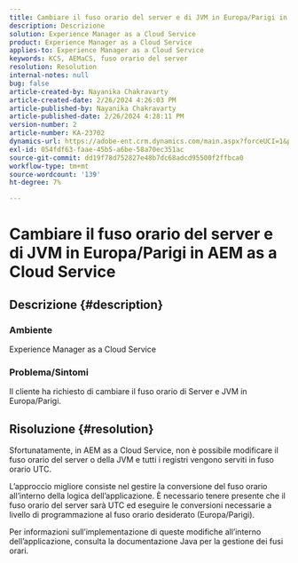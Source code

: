 ```yaml
---
title: Cambiare il fuso orario del server e di JVM in Europa/Parigi in AEM as a Cloud Service
description: Descrizione
solution: Experience Manager as a Cloud Service
product: Experience Manager as a Cloud Service
applies-to: Experience Manager as a Cloud Service
keywords: KCS, AEMaCS, fuso orario del server
resolution: Resolution
internal-notes: null
bug: false
article-created-by: Nayanika Chakravarty
article-created-date: 2/26/2024 4:26:03 PM
article-published-by: Nayanika Chakravarty
article-published-date: 2/26/2024 4:28:11 PM
version-number: 2
article-number: KA-23702
dynamics-url: https://adobe-ent.crm.dynamics.com/main.aspx?forceUCI=1&pagetype=entityrecord&etn=knowledgearticle&id=f997ebb8-c3d4-ee11-9079-6045bd006b4b
exl-id: 054fdf63-faae-45b5-a6be-58a70ec351ac
source-git-commit: dd19f78d752827e48b7dc68adcd95500f2ffbca0
workflow-type: tm+mt
source-wordcount: '139'
ht-degree: 7%

---
```


# Cambiare il fuso orario del server e di JVM in Europa/Parigi in AEM as a Cloud Service

## Descrizione {#description}


### Ambiente

Experience Manager as a Cloud Service

### Problema/Sintomi

Il cliente ha richiesto di cambiare il fuso orario di Server e JVM in Europa/Parigi.


## Risoluzione {#resolution}


Sfortunatamente, in AEM as a Cloud Service, non è possibile modificare il fuso orario del server o della JVM e tutti i registri vengono serviti in fuso orario UTC.

L’approccio migliore consiste nel gestire la conversione del fuso orario all’interno della logica dell’applicazione. È necessario tenere presente che il fuso orario del server sarà UTC ed eseguire le conversioni necessarie a livello di programmazione al fuso orario desiderato (Europa/Parigi).

Per informazioni sull’implementazione di queste modifiche all’interno dell’applicazione, consulta la documentazione Java per la gestione dei fusi orari.
